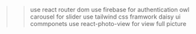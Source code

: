 >> use react router dom 
>> use firebase for authentication
>> owl carousel for slider
>> use tailwind css framwork
>> daisy ui commponets
>> use react-photo-view for view full picture
